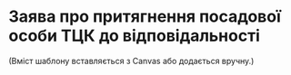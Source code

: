 # Заява про притягнення посадової особи ТЦК до відповідальності

(Вміст шаблону вставляється з Canvas або додається вручну.)